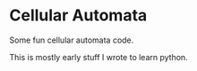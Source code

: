 Cellular Automata
=======


Some fun cellular automata code.

This is mostly early stuff I wrote to learn python.
